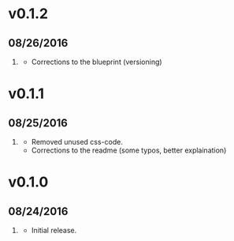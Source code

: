 # v0.1.2
##  08/26/2016

1. [](#improved)
    * Corrections to the blueprint (versioning)

# v0.1.1
##  08/25/2016

1. [](#improved)
    * Removed unused css-code.
    * Corrections to the readme (some typos, better explaination)

# v0.1.0
##  08/24/2016

1. [](#new)
    * Initial release.
